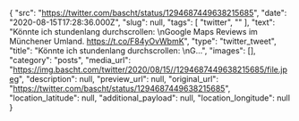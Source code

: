 {
  "src": "https://twitter.com/bascht/status/1294687449638215685",
  "date": "2020-08-15T17:28:36.000Z",
  "slug": null,
  "tags": [
    "twitter",
    ""
  ],
  "text": "Könnte ich stundenlang durchscrollen: \nGoogle Maps Reviews im Münchener Umland. https://t.co/F84yOvWbmK",
  "type": "twitter_tweet",
  "title": "Könnte ich stundenlang durchscrollen: \nG…",
  "images": [],
  "category": "posts",
  "media_url": "https://img.bascht.com/twitter/2020/08/15//1294687449638215685/file.jpeg",
  "description": null,
  "preview_url": null,
  "original_url": "https://twitter.com/bascht/status/1294687449638215685",
  "location_latitude": null,
  "additional_payload": null,
  "location_longitude": null
}